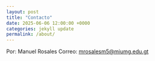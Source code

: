 ```yaml
---
layout: post
title: "Contacto"
date: 2025-06-06 12:00:00 +0000
categories: jekyll update
permalink: /about/
---
```

Por: Manuel Rosales
Correo: mrosalesm5@miumg.edu.gt